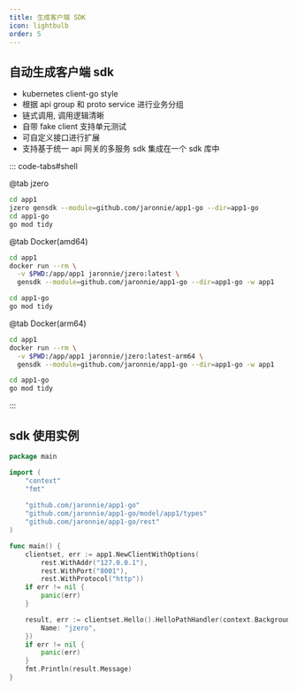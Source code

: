 ```yaml
---
title: 生成客户端 SDK
icon: lightbulb
order: 5
---
```


## 自动生成客户端 sdk

* kubernetes client-go style
* 根据 api group 和 proto service 进行业务分组
* 链式调用, 调用逻辑清晰
* 自带 fake client 支持单元测试
* 可自定义接口进行扩展
* 支持基于统一 api 网关的多服务 sdk 集成在一个 sdk 库中

::: code-tabs#shell

@tab jzero

```bash
cd app1
jzero gensdk --module=github.com/jaronnie/app1-go --dir=app1-go
cd app1-go
go mod tidy
```

@tab Docker(amd64)

```bash
cd app1
docker run --rm \
  -v $PWD:/app/app1 jaronnie/jzero:latest \
  gensdk --module=github.com/jaronnie/app1-go --dir=app1-go -w app1

cd app1-go
go mod tidy
```

@tab Docker(arm64)

```bash
cd app1
docker run --rm \
  -v $PWD:/app/app1 jaronnie/jzero:latest-arm64 \
  gensdk --module=github.com/jaronnie/app1-go --dir=app1-go -w app1

cd app1-go
go mod tidy  
```
:::

## sdk 使用实例

```go
package main

import (
	"context"
	"fmt"
	
	"github.com/jaronnie/app1-go"
	"github.com/jaronnie/app1-go/model/app1/types"
	"github.com/jaronnie/app1-go/rest"
)

func main() {
	clientset, err := app1.NewClientWithOptions(
		rest.WithAddr("127.0.0.1"),
		rest.WithPort("8001"),
		rest.WithProtocol("http"))
	if err != nil {
		panic(err)
	}

	result, err := clientset.Hello().HelloPathHandler(context.Background(), &types.PathRequest{
		Name: "jzero",
	})
	if err != nil {
		panic(err)
	}
	fmt.Println(result.Message)
}
```
